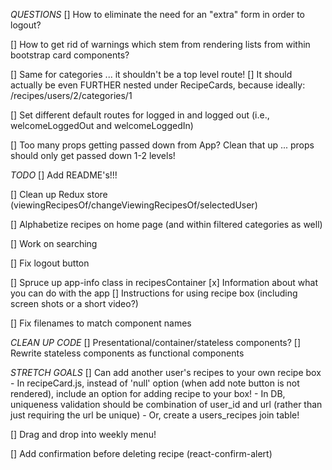 *QUESTIONS*
[] How to eliminate the need for an "extra" form in order to logout?

[] How to get rid of warnings which stem from rendering lists from within bootstrap card components?

[] Same for categories ... it shouldn't be a top level route!
    [] It should actually be even FURTHER nested under RecipeCards, because ideally: /recipes/users/2/categories/1

[] Set different default routes for logged in and logged out (i.e., welcomeLoggedOut and welcomeLoggedIn)

[] Too many props getting passed down from App? Clean that up ... props should only get passed down 1-2 levels!
    

*TODO*
[] Add README's!!!

[] Clean up Redux store (viewingRecipesOf/changeViewingRecipesOf/selectedUser)

[] Alphabetize recipes on home page (and within filtered categories as well)

[] Work on searching

[] Fix logout button 

[] Spruce up app-info class in recipesContainer
    [x] Information about what you can do with the app
    [] Instructions for using recipe box (including screen shots or a short video?)

[] Fix filenames to match component names

*CLEAN UP CODE*
[] Presentational/container/stateless components?
[] Rewrite stateless components as functional components

*STRETCH GOALS*
[] Can add another user's recipes to your own recipe box
    - In recipeCard.js, instead of 'null' option (when add note button is not rendered), include an option for adding recipe to your box!
    - In DB, uniqueness validation should be combination of user_id and url (rather than just requiring the url be unique)
    - Or, create a users_recipes join table!

[] Drag and drop into weekly menu!

[] Add confirmation before deleting recipe (react-confirm-alert)

